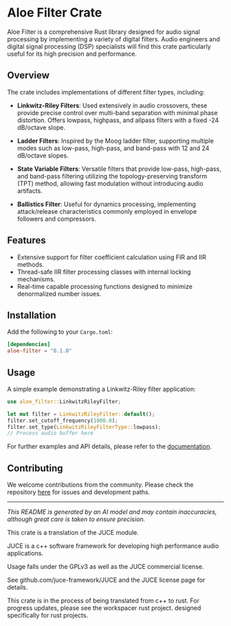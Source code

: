 # Aloe Filter Crate

Aloe Filter is a comprehensive Rust library designed for audio signal processing by implementing a variety of digital filters. Audio engineers and digital signal processing (DSP) specialists will find this crate particularly useful for its high precision and performance.

## Overview

The crate includes implementations of different filter types, including:

- **Linkwitz-Riley Filters**: Used extensively in audio crossovers, these provide precise control over multi-band separation with minimal phase distortion. Offers lowpass, highpass, and allpass filters with a fixed -24 dB/octave slope.
  
- **Ladder Filters**: Inspired by the Moog ladder filter, supporting multiple modes such as low-pass, high-pass, and band-pass with 12 and 24 dB/octave slopes.

- **State Variable Filters**: Versatile filters that provide low-pass, high-pass, and band-pass filtering utilizing the topology-preserving transform (TPT) method, allowing fast modulation without introducing audio artifacts.

- **Ballistics Filter**: Useful for dynamics processing, implementing attack/release characteristics commonly employed in envelope followers and compressors.

## Features

- Extensive support for filter coefficient calculation using FIR and IIR methods.
- Thread-safe IIR filter processing classes with internal locking mechanisms.
- Real-time capable processing functions designed to minimize denormalized number issues.

## Installation

Add the following to your `Cargo.toml`:

```toml
[dependencies]
aloe-filter = "0.1.0"
```

## Usage

A simple example demonstrating a Linkwitz-Riley filter application:

```rust
use aloe_filter::LinkwitzRileyFilter;

let mut filter = LinkwitzRileyFilter::default();
filter.set_cutoff_frequency(1000.0);
filter.set_type(LinkwitzRileyFilterType::lowpass);
// Process audio buffer here
```

For further examples and API details, please refer to the [documentation](https://docs.rs/aloe-filter).

## Contributing

We welcome contributions from the community. Please check the repository [here](https://github.com/klebs6/aloe-rs) for issues and development paths.

---

*This README is generated by an AI model and may contain inaccuracies, although great care is taken to ensure precision.*

This crate is a translation of the JUCE module.

JUCE is a c++ software framework for developing high performance audio applications.

Usage falls under the GPLv3 as well as the JUCE commercial license.

See github.com/juce-framework/JUCE and the JUCE license page for details.

This crate is in the process of being translated from c++ to rust. For progress updates, please see the workspacer rust project. designed specifically for rust projects.
